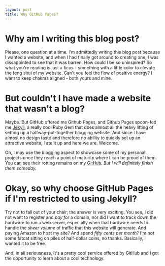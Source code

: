 ```yaml
---
layout: post
title: Why GitHub Pages?
---
```

# Why am I writing this blog post?

Please, one question at a time. I'm admittedly writing this blog post because I
wanted a website, and when I had finally got around to creating one, I was
dissapointed to see that it was barren. How could I be so uninspired? So what
you're reading is just a ficus - something with a little color to elevate the
feng shui of my website. Can't you feel the flow of positive energy? I want to
keep chakras aligned - both yours and mine.

# But couldn't I have made a website that wasn't a blog?

Maybe. But GitHub offered me Github Pages, and Github Pages spoon-fed me
[Jekyll](https://jekyllrb.com/), a really cool Ruby Gem that does almost all the
heavy lifting of setting up a halfway-put-together blogging website. And since I
have almost no design taste and therefore no ability to quickly set up an
attractive website, I ate it up and here we are. Welcome.

Oh, I may use the blogging aspect to showcase some of my personal projects once
they reach a point of maturity where I can be proud of them. You can see their
rotting remains on my [GitHub](https://github.com/nmhanson). *But I will
definitely finish them someday.*

# Okay, so why choose GitHub Pages if I'm restricted to using Jekyll?

Try not to fall out of your chair; the answer is very exciting. You see, I did
not want to register and *pay for* a domain, nor did I want to track down the
hardware to run a web server, especially when that hardware needs to handle the
*sheer volume* of traffic that this website will generate. And paying Amazon to
host my site? And spend *fifty cents per month*? I'm not some fatcat sitting on
piles of half-dollar coins, no thanks. Basically, I wanted it to be free.

And, in all seriousness, It's a pretty cool service offered by GitHub and I got
the opportunity to learn about a cool technology.
